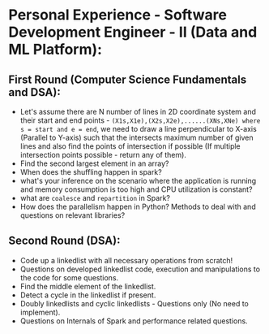 # Personal Experience - Software Development Engineer - II (Data and ML Platform):  
  
## First Round (Computer Science Fundamentals and DSA):   
- Let's assume there are N number of lines in 2D coordinate system and their start and end points - `(X1s,X1e),(X2s,X2e),......(XNs,XNe) where s = start and e = end`, we need to draw a line perpendicular to X-axis (Parallel to Y-axis) such that the intersects maximum number of given lines and also find the points of intersection if possible (If multiple intersection points possible - return any of them).  
- Find the second largest element in an array?
- When does the shuffling happen in spark?
- what's your inference on the scenario where the application is running and memory consumption is too high and CPU utilization is constant?
- what are `coalesce` and `repartition` in Spark?
- How does the parallelism happen in Python? Methods to deal with and questions on relevant libraries?  

## Second Round (DSA):  
- Code up a linkedlist with all necessary operations from scratch!  
- Questions on developed linkedlist code, execution and manipulations to the code for some questions.  
- Find the middle element of the linkedlist.  
- Detect a cycle in the linkedlist if present.
- Doubly linkedlists and cyclic linkedlists - Questions only (No need to implement).  
- Questions on Internals of Spark and performance related questions.  
